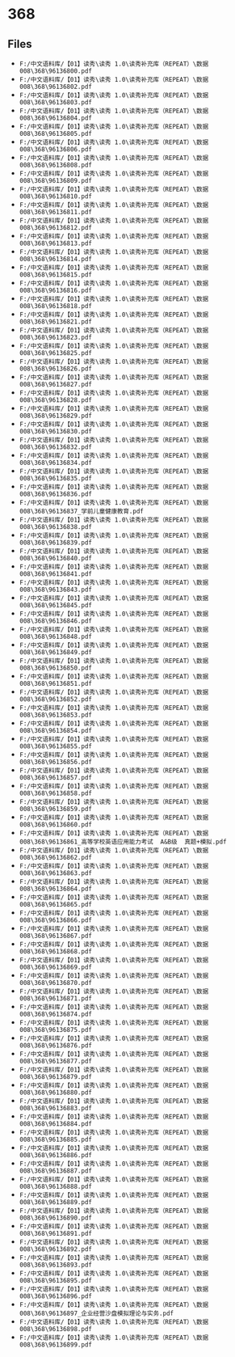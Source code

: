 # 368

## Files

- `F:/中文语料库/【01】读秀\读秀 1.0\读秀补充库（REPEAT）\数据008\368\96136800.pdf`
- `F:/中文语料库/【01】读秀\读秀 1.0\读秀补充库（REPEAT）\数据008\368\96136802.pdf`
- `F:/中文语料库/【01】读秀\读秀 1.0\读秀补充库（REPEAT）\数据008\368\96136803.pdf`
- `F:/中文语料库/【01】读秀\读秀 1.0\读秀补充库（REPEAT）\数据008\368\96136804.pdf`
- `F:/中文语料库/【01】读秀\读秀 1.0\读秀补充库（REPEAT）\数据008\368\96136805.pdf`
- `F:/中文语料库/【01】读秀\读秀 1.0\读秀补充库（REPEAT）\数据008\368\96136806.pdf`
- `F:/中文语料库/【01】读秀\读秀 1.0\读秀补充库（REPEAT）\数据008\368\96136808.pdf`
- `F:/中文语料库/【01】读秀\读秀 1.0\读秀补充库（REPEAT）\数据008\368\96136809.pdf`
- `F:/中文语料库/【01】读秀\读秀 1.0\读秀补充库（REPEAT）\数据008\368\96136810.pdf`
- `F:/中文语料库/【01】读秀\读秀 1.0\读秀补充库（REPEAT）\数据008\368\96136811.pdf`
- `F:/中文语料库/【01】读秀\读秀 1.0\读秀补充库（REPEAT）\数据008\368\96136812.pdf`
- `F:/中文语料库/【01】读秀\读秀 1.0\读秀补充库（REPEAT）\数据008\368\96136813.pdf`
- `F:/中文语料库/【01】读秀\读秀 1.0\读秀补充库（REPEAT）\数据008\368\96136814.pdf`
- `F:/中文语料库/【01】读秀\读秀 1.0\读秀补充库（REPEAT）\数据008\368\96136815.pdf`
- `F:/中文语料库/【01】读秀\读秀 1.0\读秀补充库（REPEAT）\数据008\368\96136816.pdf`
- `F:/中文语料库/【01】读秀\读秀 1.0\读秀补充库（REPEAT）\数据008\368\96136818.pdf`
- `F:/中文语料库/【01】读秀\读秀 1.0\读秀补充库（REPEAT）\数据008\368\96136821.pdf`
- `F:/中文语料库/【01】读秀\读秀 1.0\读秀补充库（REPEAT）\数据008\368\96136823.pdf`
- `F:/中文语料库/【01】读秀\读秀 1.0\读秀补充库（REPEAT）\数据008\368\96136825.pdf`
- `F:/中文语料库/【01】读秀\读秀 1.0\读秀补充库（REPEAT）\数据008\368\96136826.pdf`
- `F:/中文语料库/【01】读秀\读秀 1.0\读秀补充库（REPEAT）\数据008\368\96136827.pdf`
- `F:/中文语料库/【01】读秀\读秀 1.0\读秀补充库（REPEAT）\数据008\368\96136828.pdf`
- `F:/中文语料库/【01】读秀\读秀 1.0\读秀补充库（REPEAT）\数据008\368\96136829.pdf`
- `F:/中文语料库/【01】读秀\读秀 1.0\读秀补充库（REPEAT）\数据008\368\96136830.pdf`
- `F:/中文语料库/【01】读秀\读秀 1.0\读秀补充库（REPEAT）\数据008\368\96136832.pdf`
- `F:/中文语料库/【01】读秀\读秀 1.0\读秀补充库（REPEAT）\数据008\368\96136834.pdf`
- `F:/中文语料库/【01】读秀\读秀 1.0\读秀补充库（REPEAT）\数据008\368\96136835.pdf`
- `F:/中文语料库/【01】读秀\读秀 1.0\读秀补充库（REPEAT）\数据008\368\96136836.pdf`
- `F:/中文语料库/【01】读秀\读秀 1.0\读秀补充库（REPEAT）\数据008\368\96136837_学前儿童健康教育.pdf`
- `F:/中文语料库/【01】读秀\读秀 1.0\读秀补充库（REPEAT）\数据008\368\96136838.pdf`
- `F:/中文语料库/【01】读秀\读秀 1.0\读秀补充库（REPEAT）\数据008\368\96136839.pdf`
- `F:/中文语料库/【01】读秀\读秀 1.0\读秀补充库（REPEAT）\数据008\368\96136840.pdf`
- `F:/中文语料库/【01】读秀\读秀 1.0\读秀补充库（REPEAT）\数据008\368\96136841.pdf`
- `F:/中文语料库/【01】读秀\读秀 1.0\读秀补充库（REPEAT）\数据008\368\96136843.pdf`
- `F:/中文语料库/【01】读秀\读秀 1.0\读秀补充库（REPEAT）\数据008\368\96136845.pdf`
- `F:/中文语料库/【01】读秀\读秀 1.0\读秀补充库（REPEAT）\数据008\368\96136846.pdf`
- `F:/中文语料库/【01】读秀\读秀 1.0\读秀补充库（REPEAT）\数据008\368\96136848.pdf`
- `F:/中文语料库/【01】读秀\读秀 1.0\读秀补充库（REPEAT）\数据008\368\96136849.pdf`
- `F:/中文语料库/【01】读秀\读秀 1.0\读秀补充库（REPEAT）\数据008\368\96136850.pdf`
- `F:/中文语料库/【01】读秀\读秀 1.0\读秀补充库（REPEAT）\数据008\368\96136851.pdf`
- `F:/中文语料库/【01】读秀\读秀 1.0\读秀补充库（REPEAT）\数据008\368\96136852.pdf`
- `F:/中文语料库/【01】读秀\读秀 1.0\读秀补充库（REPEAT）\数据008\368\96136853.pdf`
- `F:/中文语料库/【01】读秀\读秀 1.0\读秀补充库（REPEAT）\数据008\368\96136854.pdf`
- `F:/中文语料库/【01】读秀\读秀 1.0\读秀补充库（REPEAT）\数据008\368\96136855.pdf`
- `F:/中文语料库/【01】读秀\读秀 1.0\读秀补充库（REPEAT）\数据008\368\96136856.pdf`
- `F:/中文语料库/【01】读秀\读秀 1.0\读秀补充库（REPEAT）\数据008\368\96136857.pdf`
- `F:/中文语料库/【01】读秀\读秀 1.0\读秀补充库（REPEAT）\数据008\368\96136858.pdf`
- `F:/中文语料库/【01】读秀\读秀 1.0\读秀补充库（REPEAT）\数据008\368\96136859.pdf`
- `F:/中文语料库/【01】读秀\读秀 1.0\读秀补充库（REPEAT）\数据008\368\96136860.pdf`
- `F:/中文语料库/【01】读秀\读秀 1.0\读秀补充库（REPEAT）\数据008\368\96136861_高等学校英语应用能力考试  A&B级  真题+模拟.pdf`
- `F:/中文语料库/【01】读秀\读秀 1.0\读秀补充库（REPEAT）\数据008\368\96136862.pdf`
- `F:/中文语料库/【01】读秀\读秀 1.0\读秀补充库（REPEAT）\数据008\368\96136863.pdf`
- `F:/中文语料库/【01】读秀\读秀 1.0\读秀补充库（REPEAT）\数据008\368\96136864.pdf`
- `F:/中文语料库/【01】读秀\读秀 1.0\读秀补充库（REPEAT）\数据008\368\96136865.pdf`
- `F:/中文语料库/【01】读秀\读秀 1.0\读秀补充库（REPEAT）\数据008\368\96136866.pdf`
- `F:/中文语料库/【01】读秀\读秀 1.0\读秀补充库（REPEAT）\数据008\368\96136867.pdf`
- `F:/中文语料库/【01】读秀\读秀 1.0\读秀补充库（REPEAT）\数据008\368\96136868.pdf`
- `F:/中文语料库/【01】读秀\读秀 1.0\读秀补充库（REPEAT）\数据008\368\96136869.pdf`
- `F:/中文语料库/【01】读秀\读秀 1.0\读秀补充库（REPEAT）\数据008\368\96136870.pdf`
- `F:/中文语料库/【01】读秀\读秀 1.0\读秀补充库（REPEAT）\数据008\368\96136871.pdf`
- `F:/中文语料库/【01】读秀\读秀 1.0\读秀补充库（REPEAT）\数据008\368\96136874.pdf`
- `F:/中文语料库/【01】读秀\读秀 1.0\读秀补充库（REPEAT）\数据008\368\96136875.pdf`
- `F:/中文语料库/【01】读秀\读秀 1.0\读秀补充库（REPEAT）\数据008\368\96136876.pdf`
- `F:/中文语料库/【01】读秀\读秀 1.0\读秀补充库（REPEAT）\数据008\368\96136877.pdf`
- `F:/中文语料库/【01】读秀\读秀 1.0\读秀补充库（REPEAT）\数据008\368\96136879.pdf`
- `F:/中文语料库/【01】读秀\读秀 1.0\读秀补充库（REPEAT）\数据008\368\96136880.pdf`
- `F:/中文语料库/【01】读秀\读秀 1.0\读秀补充库（REPEAT）\数据008\368\96136883.pdf`
- `F:/中文语料库/【01】读秀\读秀 1.0\读秀补充库（REPEAT）\数据008\368\96136884.pdf`
- `F:/中文语料库/【01】读秀\读秀 1.0\读秀补充库（REPEAT）\数据008\368\96136885.pdf`
- `F:/中文语料库/【01】读秀\读秀 1.0\读秀补充库（REPEAT）\数据008\368\96136886.pdf`
- `F:/中文语料库/【01】读秀\读秀 1.0\读秀补充库（REPEAT）\数据008\368\96136887.pdf`
- `F:/中文语料库/【01】读秀\读秀 1.0\读秀补充库（REPEAT）\数据008\368\96136888.pdf`
- `F:/中文语料库/【01】读秀\读秀 1.0\读秀补充库（REPEAT）\数据008\368\96136889.pdf`
- `F:/中文语料库/【01】读秀\读秀 1.0\读秀补充库（REPEAT）\数据008\368\96136890.pdf`
- `F:/中文语料库/【01】读秀\读秀 1.0\读秀补充库（REPEAT）\数据008\368\96136891.pdf`
- `F:/中文语料库/【01】读秀\读秀 1.0\读秀补充库（REPEAT）\数据008\368\96136892.pdf`
- `F:/中文语料库/【01】读秀\读秀 1.0\读秀补充库（REPEAT）\数据008\368\96136893.pdf`
- `F:/中文语料库/【01】读秀\读秀 1.0\读秀补充库（REPEAT）\数据008\368\96136895.pdf`
- `F:/中文语料库/【01】读秀\读秀 1.0\读秀补充库（REPEAT）\数据008\368\96136896.pdf`
- `F:/中文语料库/【01】读秀\读秀 1.0\读秀补充库（REPEAT）\数据008\368\96136897_企业经营沙盘模拟理论与实务.pdf`
- `F:/中文语料库/【01】读秀\读秀 1.0\读秀补充库（REPEAT）\数据008\368\96136898.pdf`
- `F:/中文语料库/【01】读秀\读秀 1.0\读秀补充库（REPEAT）\数据008\368\96136899.pdf`
